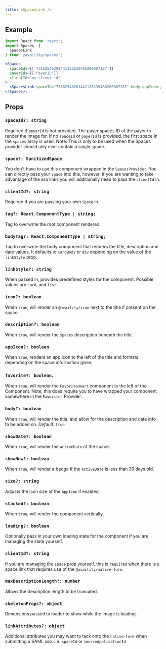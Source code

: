 ```yaml
---
title: <SpacesLink />
---
```


## Example

```jsx
import React from 'react';
import Spaces, {
  SpacesLink
} from '@availity/spaces';

<Spaces
  spaceIds={['73162546201441126239486200007187']}
  payerIds={['PayerID']}
  clientId="my-client-id"
>
  <SpacesLink spaceId="73162546201441126239486200007187" body appIcon />
</Spaces>;
```

## Props

### `spaceId?: string`

Required if `payerId` is not provided. The payer spaces ID of the payer to render the image for. If no `spaceId` or `payerId` is provided, the first space in the `spaces` array is used. Note: This is only to be used when the Spaces provider should only ever contain a single space.

### `space?: SanitizedSpace`
You don't have to use this component wrapped in the `SpacesProvider`. You can directly pass your `Space` into this, however, if you are wanting to take advantage of the sso links you will additionally need to pass the `clientId` in.

### `clientId?: string`
Required if you are passing your own `Space` in.

### `tag?: React.ComponentType | string;`
Tag to overwrite the root component rendered.

### `bodyTag?: React.ComponentType | string;`
Tag to overwrite the body component that renders the title, description and date values. It defaults to `CardBody` or `div` depending on the value of the `linkStyle` prop.

### `linkStyle?: string`
When passed in, provides predefined styles for the component. Possible values are `card`, and `list`.

### `icon?: boolean`
When `true`, will render an `@availity/icon` next to the title if present on the space.

### `description?: boolean`
When `true`, will render the `Spaces` description beneath the title.

### `appIcon?: boolean`
When `true`, renders an app icon to the left of the title and formats depending on the space information given.

### `favorite?: boolean`.
When `true`, will render the `FavoriteHeart` component to the left of the Component. Note, this does require you to have wrapped your component somewhere in the `Favorites` Provider.

### `body?: boolean`
When `true`, will render the title, and allow for the description and date info to be added on. *Default:* `true`

### `showDate?: boolean`
When `true`, will render the `activeDate` of the space.

### `showNew?: boolean`
When `true`, will render a badge if the `activeDate` is less than 30 days old.

### `size?: string`
Adjusts the icon size of the `AppIcon` if enabled.

### `stacked?: boolean`
When `true`, will render the component vertically.

### `loading?: boolean`
Optionally pass in your own loading state for the component if you are managing the state yourself.

### `clientId?: string`
If you are managing the `space` prop yourself, this is `required` when there is a space link that requires use of the `@availity/native-form`.

### `maxDescriptionLength?: number`
Allows the description length to be truncated.

### `skeletonProps?: object`

Dimensions passed to loader to show while the image is loading.

### `linkAttributes?: object`

Additional attributes you may want to tack onto the `native-form` when submitting a SAML sso. i.e. `spaceId` or `sourceApplicationId`